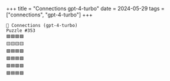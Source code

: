 +++
title = "Connections gpt-4-turbo"
date = 2024-05-29
tags = ["connections", "gpt-4-turbo"]
+++

```text
🤖 Connections (gpt-4-turbo) 
Puzzle #353
🟩🟩🟩🟩
🟨🟨🟨🟨
🟪🟦🟦🟪
🟪🟦🟦🟪
🟪🟦🟪🟪
🟪🟦🟦🟪
```
